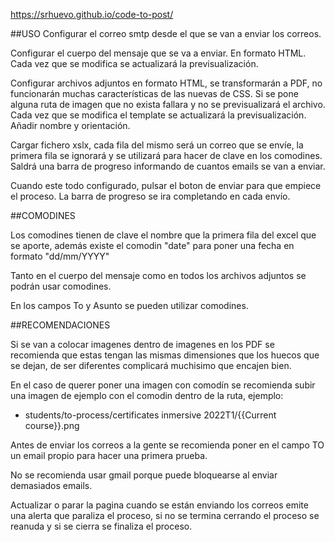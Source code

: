 https://srhuevo.github.io/code-to-post/

##USO
Configurar el correo smtp desde el que se van a enviar los correos.

Configurar el cuerpo del mensaje que se va a enviar. En formato HTML. Cada vez que se modifica se actualizará la previsualización.

Configurar archivos adjuntos en formato HTML, se transformarán a PDF, no funcionarán muchas características de las nuevas de CSS. Si se pone alguna ruta de imagen que no exista fallara y no se previsualizará el archivo. Cada vez que se modifica el template se actualizará la previsualización. Añadir nombre y orientación.

Cargar fichero xslx, cada fila del mismo será un correo que se envíe, la primera fila se ignorará y se utilizará para hacer de clave en los comodines. Saldrá una barra de progreso informando de cuantos emails se van a enviar.

Cuando este todo configurado, pulsar el boton de enviar para que empiece el proceso. La barra de progreso se ira completando en cada envío.

##COMODINES

Los comodines tienen de clave el nombre que la primera fila del excel que se aporte, además existe el comodin "date" para poner una fecha en formato "dd/mm/YYYY"

Tanto en el cuerpo del mensaje como en todos los archivos adjuntos se podrán usar comodines.

En los campos To y Asunto se pueden utilizar comodines.

##RECOMENDACIONES

Si se van a colocar imagenes dentro de imagenes en los PDF se recomienda que estas tengan las mismas dimensiones que los huecos que se dejan, de ser diferentes complicará muchisimo que encajen bien.

En el caso de querer poner una imagen con comodín se recomienda subir una imagen de ejemplo con el comodin dentro de la ruta, ejemplo:
 - students/to-process/certificates inmersive 2022T1/{{Current course}}.png

Antes de enviar los correos a la gente se recomienda poner en el campo TO un email propio para hacer una primera prueba.

No se recomienda usar gmail porque puede bloquearse al enviar demasiados emails.

Actualizar o parar la pagina cuando se están enviando los correos emite una alerta que paraliza el proceso, si no se termina cerrando el proceso se reanuda y si se cierra se finaliza el proceso.